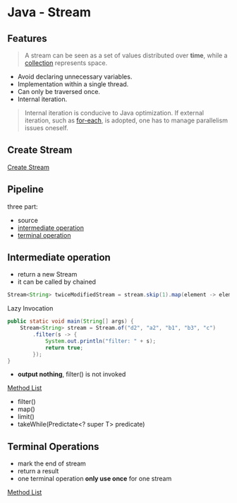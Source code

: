 # Java - Stream

## Features

> A stream can be seen as a set of values distributed over **time**, while a [collection](java-collection.md) represents space.

- Avoid declaring unnecessary variables.
- Implementation within a single thread.
- Can only be traversed once.
- Internal iteration.

> Internal iteration is conducive to Java optimization. If external iteration, such as [for-each](), is adopted, one has to manage parallelism issues oneself.

## Create Stream

[Create Stream](java-create-stream.md)

## Pipeline

three part:

- source
- [intermediate operation](#intermediate-operation)
- [terminal operation](#terminal-operations)

## Intermediate operation

- return a new Stream
- it can be called by chained

```java
Stream<String> twiceModifiedStream = stream.skip(1).map(element -> element.substring(0, 3));
```

Lazy Invocation

```java
public static void main(String[] args) {
    Stream<String> stream = Stream.of("d2", "a2", "b1", "b3", "c")
        .filter(s -> {
            System.out.println("filter: " + s);
            return true;
        });
}
```

- **output nothing**, filter() is not invoked

[Method List](java-stream-intermediate-operations-method.md)

- filter()
- map()
- limit()
- takeWhile(Predictate<? super T> predicate)

## Terminal Operations

- mark the end of stream
- return a result
- one terminal operation **only use once** for one stream

[Method List](java-stream-terminal-operations-method.md)
